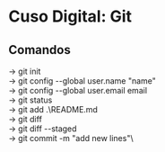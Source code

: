 # Cuso Digital: Git

## Comandos
-> git init\
-> git config --global user.name "name"\
-> git config --global user.email email\
-> git status\
-> git add .\README.md\
-> git diff\
-> git diff --staged\
-> git commit -m "add new lines"\